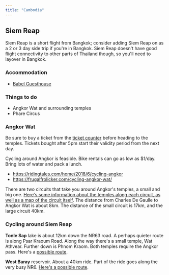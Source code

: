 ```yaml
---
title: "Cambodia"
---
```


## Siem Reap

Siem Reap is a short flight from Bangkok; consider adding Siem Reap on as a 2
or 3 day side trip if you're in Bangkok. Siem Reap doesn't have good flight
connectivity to other parts of Thailand though, so you'll need to layover in
Bangkok.

### Accommodation

- [Babel Guesthouse](https://www.babelsiemreap.com/)

### Things to do

- Angkor Wat and surrounding temples
- Phare Circus

### Angkor Wat

Be sure to buy a ticket from the [ticket
counter](https://goo.gl/maps/7cL69Nmj1HLPFcgs9) before heading to the temples.
Tickets bought after 5pm start their validity period from the next day.

Cycling around Angkor is feasible. Bike rentals can go as low as $1/day. Bring lots of water and pack a lunch.

- https://ridingtales.com/home/2018/6/cycling-angkor
- https://frugalfrolicker.com/cycling-angkor-wat/

There are two circuits that take you around Angkor's temples, a small and big
one. [Here's some information about the temples along each circuit, as well as a
map of the circuit
itself](https://helloangkor.com/navigating-angkors-temples-the-small-circuit-the-grand-circuit-map-guide/).
The distance from Charles De Gaulle to Angkor Wat is about 8km. The distance of
the small circuit is 17km, and the large circuit 40km.

### Cycling around Siem Reap

**Tonle Sap** lake is about 12km down the NR63 road. A perhaps quieter route is
along Psar Kraoum Road. Along the way there's a small temple, Wat Athvear.
Further down is Phnom Kraom. Both temples require the Angkor pass. Here's a [possible route](https://www.bikemap.net/en/r/3589647/).

**West Baray** reservoir. About a 40km ride. Part of the ride goes along the
very busy NR6. [Here's a possible
route](https://www.bikemap.net/en/r/4164468/).
